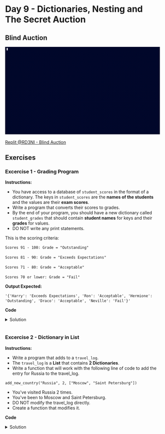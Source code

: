 # Day 9 - Dictionaries, Nesting and The Secret Auction
## Blind Auction

![](blind_auction.gif)

[Replit @RD3NI - Blind Auction](https://replit.com/@RD3NI/blind-auction)


## Exercises
### Excercise 1 - Grading Program
**Instructions:**
- You have access to a database of `student_scores` in the format of a dictionary. The keys in `student_scores` are the **names of the students** and the values are their **exam scores**.
- Write a program that converts their scores to grades. 
- By the end of your program, you should have a new dictionary called `student_grades` that should contain **student names** for keys and their **grades** for values. 
- DO NOT write any print statements.

This is the scoring criteria:

```
Scores 91 - 100: Grade = "Outstanding"

Scores 81 - 90: Grade = "Exceeds Expectations"

Scores 71 - 80: Grade = "Acceptable"

Scores 70 or lower: Grade = "Fail"
```

**Output Expected:**
```
'{'Harry': 'Exceeds Expectations', 'Ron': 'Acceptable', 'Hermione': 'Outstanding', 'Draco': 'Acceptable', 'Neville': 'Fail'}'
```

**Code**
<details><summary>Solution</summary>
<p>

```Python
student_scores = {
  "Harry": 81,
  "Ron": 78,
  "Hermione": 99, 
  "Draco": 74,
  "Neville": 62,
}
# 🚨 Don't change the code above 👆

#TODO-1: Create an empty dictionary called student_grades.
student_grades = {}

#TODO-2: Write your code below to add the grades to student_grades.👇
student = ""
for student in student_scores:
    score = student_scores[student] 
    if score <= 70:
        student_grades[student] = "Fail"
    elif score <= 80:
        student_grades[student] = "Acceptable"
    elif score <= 90:
        student_grades[student] = "Exceeds Expectations"
    elif score >= 91:
        student_grades[student] = "Outstanding"
   
# 🚨 Don't change the code below 👇
print(student_grades)
```

</p>
</details>

#

### Excercise 2 - Dictionary in List
**Instructions:**
- Write a program that adds to a `travel_log`. 
- The `travel_log` is a **List** that contains **2 Dictionaries**.
- Write a function that will work with the following line of code to add the entry for Russia to the travel_log.

```
add_new_country("Russia", 2, ["Moscow", "Saint Petersburg"])
```
- You've visited Russia 2 times.
- You've been to Moscow and Saint Petersburg.
- DO NOT modify the travel_log directly. 
- Create a function that modifies it.


**Code**
<details><summary>Solution</summary>
<p>

```Python
travel_log = [
{
  "country": "France",
  "visits": 12,
  "cities": ["Paris", "Lille", "Dijon"]
},
{
  "country": "Germany",
  "visits": 5,
  "cities": ["Berlin", "Hamburg", "Stuttgart"]
},
]
#🚨 Do NOT change the code above

#TODO: Write the function that will allow new countries
#to be added to the travel_log. 👇
def add_new_country(country_visited, times_visited, cities_visited):
    new_country = {}
    new_country["country"] = country_visited
    new_country["visits"] = times_visited
    new_country["cities"] = cities_visited 
    travel_log.append(new_country)

#🚨 Do not change the code below
add_new_country("Russia", 2, ["Moscow", "Saint Petersburg"])
print(travel_log)
```

</p>
</details>

#
